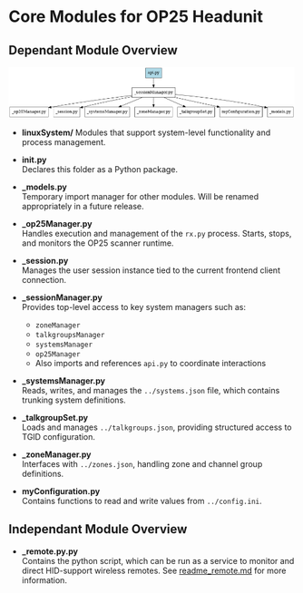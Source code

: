 # Core Modules for OP25 Headunit

## Dependant Module Overview
![Organizational Chart](../html/static/images/modules_org.png)

- **linuxSystem/**
  Modules that support system-level functionality and process management.
  
- **__init__.py**  
  Declares this folder as a Python package.

- **_models.py**  
  Temporary import manager for other modules. Will be renamed appropriately in a future release.

- **_op25Manager.py**  
  Handles execution and management of the `rx.py` process. Starts, stops, and monitors the OP25 scanner runtime.

- **_session.py**  
  Manages the user session instance tied to the current frontend client connection.

- **_sessionManager.py**  
  Provides top-level access to key system managers such as:
  - `zoneManager`
  - `talkgroupsManager`
  - `systemsManager`
  - `op25Manager`
  - Also imports and references `api.py` to coordinate interactions

- **_systemsManager.py**  
  Reads, writes, and manages the `../systems.json` file, which contains trunking system definitions.

- **_talkgroupSet.py**  
  Loads and manages `../talkgroups.json`, providing structured access to TGID configuration.
  
- **_zoneManager.py**  
  Interfaces with `../zones.json`, handling zone and channel group definitions.

- **myConfiguration.py**  
  Contains functions to read and write values from `../config.ini`.

## Independant Module Overview
- **_remote.py.py**  
  Contains the python script, which can be run as a service to monitor and direct HID-support wireless remotes. See [readme_remote.md](readme_remote.md) for more information.
